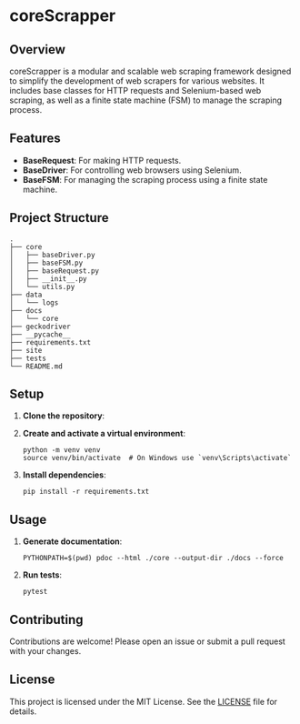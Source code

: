 # coreScrapper

## Overview

coreScrapper is a modular and scalable web scraping framework designed to simplify the development of web scrapers for various websites. It includes base classes for HTTP requests and Selenium-based web scraping, as well as a finite state machine (FSM) to manage the scraping process.

## Features

- **BaseRequest**: For making HTTP requests.
- **BaseDriver**: For controlling web browsers using Selenium.
- **BaseFSM**: For managing the scraping process using a finite state machine.
## Project Structure

```
.
├── core
│   ├── baseDriver.py
│   ├── baseFSM.py
│   ├── baseRequest.py
│   ├── __init__.py
│   └── utils.py
├── data
│   └── logs
├── docs
│   └── core
├── geckodriver
├── __pycache__
├── requirements.txt
├── site
├── tests
└── README.md
```

## Setup

1. **Clone the repository**:


2. **Create and activate a virtual environment**:
   ```
   python -m venv venv
   source venv/bin/activate  # On Windows use `venv\Scripts\activate`
   ```

3. **Install dependencies**:
   ```
   pip install -r requirements.txt
   ```

## Usage

1. **Generate documentation**:
   ```
   PYTHONPATH=$(pwd) pdoc --html ./core --output-dir ./docs --force
   ```

2. **Run tests**:
   ```
   pytest
   ```

## Contributing

Contributions are welcome! Please open an issue or submit a pull request with your changes.

## License

This project is licensed under the MIT License. See the [LICENSE](LICENSE) file for details.
